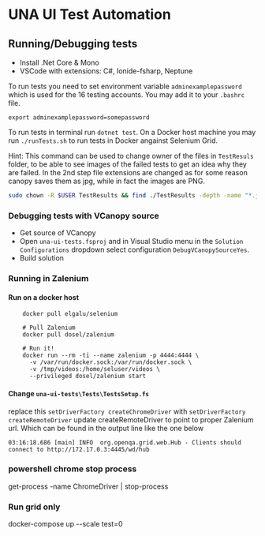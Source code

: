 # UNA UI Test Automation

## Running/Debugging tests

- Install .Net Core & Mono
- VSCode with extensions: C#, Ionide-fsharp, Neptune

To run tests you need to set environment variable `adminexamplepassword` which is used for the 16 testing accounts. You may add it to your `.bashrc` file.

    export adminexamplepassword=somepassword

To run tests in terminal run `dotnet test`.
On a Docker host machine you may run `./runTests.sh` to run tests in Docker angainst Selenium Grid.

Hint:
This command can be used to change owner of the files in `TestResuls` folder,
to be able to see images of the failed tests to get an idea why they are failed.
In the 2nd step file extensions are changed as for some reason canopy saves them as jpg,
while in fact the images are PNG.

```bash
sudo chown -R $USER TestResults && find ./TestResults -depth -name "*.jpg" -exec sh -c 'mv "$1" "${1%.abc}.png"' _ {} \;
```

### Debugging tests with VCanopy source

- Get source of VCanopy 
- Open `una-ui-tests.fsproj` and in Visual Studio menu in the `Solution Configurations` dropdown select configuration `DebugVCanopySourceYes`.
- Build solution

### Running in Zalenium

#### Run on a docker host

```
    docker pull elgalu/selenium
    
    # Pull Zalenium
    docker pull dosel/zalenium
    
    # Run it!
    docker run --rm -ti --name zalenium -p 4444:4444 \
      -v /var/run/docker.sock:/var/run/docker.sock \
      -v /tmp/videos:/home/seluser/videos \
      --privileged dosel/zalenium start
```

#### Change `una-ui-tests\Tests\TestsSetup.fs`

replace this `setDriverFactory createChromeDriver` with `setDriverFactory createRemoteDriver`
update createRemoteDriver to point to proper Zalenium url. Which can be found in the output line like the one below

```
03:16:18.686 [main] INFO  org.openqa.grid.web.Hub - Clients should connect to http://172.17.0.3:4445/wd/hub
```



### powershell chrome stop process

get-process -name ChromeDriver | stop-process

### Run grid only

docker-compose up --scale test=0
